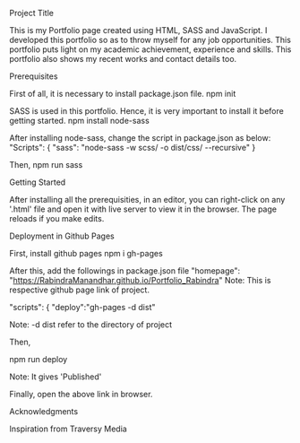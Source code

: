 Project Title

This is my Portfolio page created using HTML, SASS and JavaScript. I developed this portfolio so as to throw myself for any job
opportunities. This portfolio puts light on my academic achievement, experience and skills. This portfolio also shows my recent
works and contact details too.

Prerequisites

First of all, it is necessary to install package.json file.
npm init

SASS is used in this portfolio. Hence, it is very important to install it before getting started.
npm install node-sass

After installing node-sass, change the script in package.json as below:
"Scripts": {
"sass": "node-sass -w scss/ -o dist/css/ --recursive"
}

Then,
npm run sass

Getting Started

After installing all the prerequisities, in an editor, you can right-click on any '.html' file and open it with live server
to view it in the browser. The page reloads if you make edits.

Deployment in Github Pages

First, install github pages
npm i gh-pages

After this, add the followings in package.json file
"homepage": "https://RabindraManandhar.github.io/Portfolio_Rabindra"
Note: This is respective github page link of project.

"scripts": {
"deploy":"gh-pages -d dist"

Note: -d dist refer to the directory of project

Then,

npm run deploy

Note: It gives 'Published'

Finally, open the above link in browser.

Acknowledgments

Inspiration from Traversy Media
